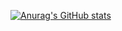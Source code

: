 [![Anurag's GitHub stats](https://github-readme-stats.vercel.app/api?username=jo87jimmy&show=reviews&show_icons=true&theme=ambient_gradient&locale=zh-tw&include_all_commits=true&count_private=true)](https://github.com/jo87jimmy/)
